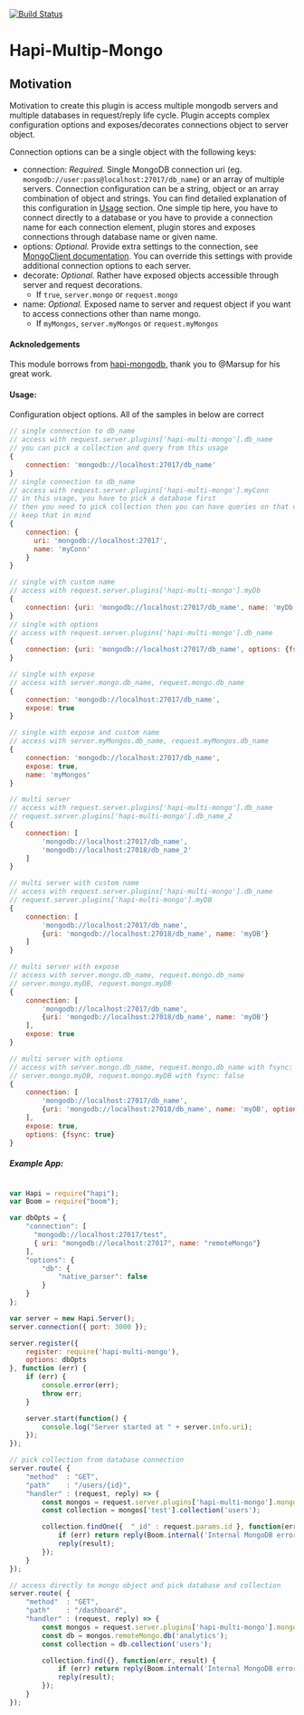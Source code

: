 [![Build Status](https://travis-ci.org/metoikos/hapi-multi-mongo.svg?branch=master)](https://travis-ci.org/metoikos/hapi-multi-mongo)
# Hapi-Multip-Mongo

## Motivation

Motivation to create this plugin is access multiple mongodb servers and multiple databases in request/reply life cycle.
Plugin accepts complex configuration options and exposes/decorates connections object to server object.

Connection options can be a single object with the following keys:

- connection: *Required.* Single MongoDB connection uri (eg. `mongodb://user:pass@localhost:27017/db_name`) or an array of multiple servers.
Connection configuration can be a string, object or an array combination of object and strings.
You can find detailed explanation of this configuration in [Usage](#usage) section. One simple tip here, you have to connect directly to a database or you have to provide a connection name for each connection element, plugin stores and exposes connections through database name or given name.
- options: *Optional.* Provide extra settings to the connection, see [MongoClient documentation](http://mongodb.github.io/node-mongodb-native/driver-articles/mongoclient.html#mongoclient-connect-options). You can override this settings with provide additional connection options to each server.
- decorate: *Optional.* Rather have exposed objects accessible through server and request decorations.
    - If `true`, `server.mongo` or `request.mongo`
- name: *Optional.* Exposed name to server and request object if you want to access connections other than name mongo.
    - If `myMongos`, `server.myMongos` or `request.myMongos`


#### Acknoledgements

This module borrows from [hapi-mongodb], thank you to @Marsup for his great work.

[hapi-mongodb]: https://github.com/Marsup/hapi-mongodb

#### Usage:

Configuration object options. All of the samples in below are correct
```js
// single connection to db_name
// access with request.server.plugins['hapi-multi-mongo'].db_name
// you can pick a collection and query from this usage
{
    connection: 'mongodb://localhost:27017/db_name'
}
// single connection to db_name
// access with request.server.plugins['hapi-multi-mongo'].myConn
// in this usage, you have to pick a database first
// then you need to pick collection then you can have queries on that collection
// keep that in mind
{
    connection: {
      uri: 'mongodb://localhost:27017',
      name: 'myConn'
    }
}

// single with custom name
// access with request.server.plugins['hapi-multi-mongo'].myDb
{
    connection: {uri: 'mongodb://localhost:27017/db_name', name: 'myDb'}
}
// single with options
// access with request.server.plugins['hapi-multi-mongo'].db_name
{
    connection: {uri: 'mongodb://localhost:27017/db_name', options: {fsync: true}}
}

// single with expose
// access with server.mongo.db_name, request.mongo.db_name
{
    connection: 'mongodb://localhost:27017/db_name',
    expose: true
}

// single with expose and custom name
// access with server.myMongos.db_name, request.myMongos.db_name
{
    connection: 'mongodb://localhost:27017/db_name',
    expose: true,
    name: 'myMongos'
}

// multi server
// access with request.server.plugins['hapi-multi-mongo'].db_name
// request.server.plugins['hapi-multi-mongo'].db_name_2
{
    connection: [
        'mongodb://localhost:27017/db_name',
        'mongodb://localhost:27018/db_name_2'
    ]
}

// multi server with custom name
// access with request.server.plugins['hapi-multi-mongo'].db_name
// request.server.plugins['hapi-multi-mongo'].myDB
{
    connection: [
        'mongodb://localhost:27017/db_name',
        {uri: 'mongodb://localhost:27018/db_name', name: 'myDB'}
    ]
}

// multi server with expose
// access with server.mongo.db_name, request.mongo.db_name
// server.mongo.myDB, request.mongo.myDB
{
    connection: [
        'mongodb://localhost:27017/db_name',
        {uri: 'mongodb://localhost:27018/db_name', name: 'myDB'}
    ],
    expose: true
}

// multi server with options
// access with server.mongo.db_name, request.mongo.db_name with fsync: true
// server.mongo.myDB, request.mongo.myDB with fsync: false
{
    connection: [
        'mongodb://localhost:27017/db_name',
        {uri: 'mongodb://localhost:27018/db_name', name: 'myDB', options: {fsync: false}}
    ],
    expose: true,
    options: {fsync: true}
}

```
##### Example App:

```js

var Hapi = require("hapi");
var Boom = require("boom");

var dbOpts = {
    "connection": [
      "mongodb://localhost:27017/test",
      { uri: "mongodb://localhost:27017", name: "remoteMongo"}
    ],
    "options": {
        "db": {
            "native_parser": false
        }
    }
};

var server = new Hapi.Server();
server.connection({ port: 3000 });

server.register({
    register: require('hapi-multi-mongo'),
    options: dbOpts
}, function (err) {
    if (err) {
        console.error(err);
        throw err;
    }

    server.start(function() {
        console.log("Server started at " + server.info.uri);
    });
});

// pick collection from database connection
server.route( {
    "method"  : "GET",
    "path"    : "/users/{id}",
    "handler" : (request, reply) => {
        const mongos = request.server.plugins['hapi-multi-mongo'].mongo;
        const collection = mongos['test'].collection('users');

        collection.findOne({  "_id" : request.params.id }, function(err, result) {
            if (err) return reply(Boom.internal('Internal MongoDB error', err));
            reply(result);
        });
    }
});

// access directly to mongo object and pick database and collection
server.route( {
    "method"  : "GET",
    "path"    : "/dashboard",
    "handler" : (request, reply) => {
        const mongos = request.server.plugins['hapi-multi-mongo'].mongo;
        const db = mongos.remoteMongo.db('analytics');
        const collection = db.collection('users');

        collection.find({}, function(err, result) {
            if (err) return reply(Boom.internal('Internal MongoDB error', err));
            reply(result);
        });
    }
});
```
